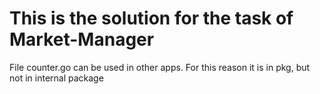 # This is the solution for the task of Market-Manager

File counter.go can be used in other apps. For this reason it is in pkg, but not in internal package